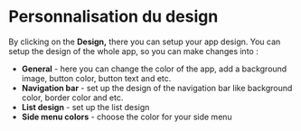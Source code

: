 # Personnalisation du design

By clicking on the **Design,** there you can setup your app design. You can setup the design of the whole app, so you can make changes into :

* **General** - here you can change the color of the app, add a background image, button color, button text and etc.
* **Navigation bar** - set up the design of the navigation bar like background color, border color and etc. 
* **List design** - set up the list design
* **Side menu colors** - choose the color for your side menu

